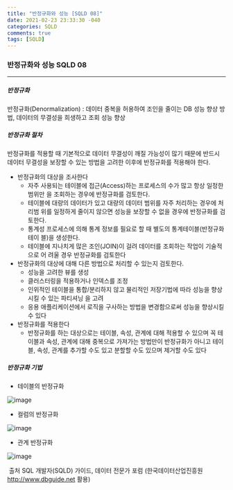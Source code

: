 ```yaml
---
title: "반정규화와 성능 [SQLD 08]"
date: 2021-02-23 23:33:30 -040
categories: SQLD
comments: true
tags: [SQLD]
---
```


### 반정규화와 성능 SQLD 08

---------------

##### 반정규화

반정규화(Denormalization) : 데이터 중복을 허용하여 조인을 줄이는 DB 성능 향상 방법, 데이터의 무결성을 희생하고 조회 성능 향상

##### 반정규화 절차

반정규화를 적용할 때 기본적으로 데이터 무결성이 깨질 가능성이 많기 때문에 반드시 데이터 무결성을 보장할 수 있는 방법을 고려한 이후에 반정규화를 적용해야 한다.

- 반정규화의 대상을 조사한다
  - 자주 사용되는 테이블에 접근(Access)하는 프로세스의 수가 많고 항상 일정한 범위만
    을 조회하는 경우에 반정규화를 검토한다.
  - 테이블에 대량의 데이터가 있고 대량의 데이터 범위를 자주 처리하는 경우에 처리범
    위를 일정하게 줄이지 않으면 성능을 보장할 수 없을 경우에 반정규화를 검토한다.
  - 통계성 프로세스에 의해 통계 정보를 필요로 할 때 별도의 통계테이블(반정규화 테이
    블)을 생성한다.
  - 테이블에 지나치게 많은 조인(JOIN)이 걸려 데이터를 조회하는 작업이 기술적으로 어
    려울 경우 반정규화를 검토한다
- 반정규화의 대상에 대해 다른 방법으로 처리할 수 있는지 검토한다.
  - 성능을 고려한 뷰를 생성
  - 클러스터링을 적용하거나 인덱스를 조정
  - 인위적인 테이블을 통합/분리하지 않고 물리적인 저장기법에 따라 성능을 향상시킬 수 있는 파티셔닝
    을 고려
  - 응용 애플리케이션에서 로직을 구사하는 방법을 변경함으로써 성능을 향상시킬 수 있다
- 반정규화를 적용한다
  - 반정규화를 하는 대상으로는 테이블, 속성, 관계에 대해 적용할 수 있으며 꼭 테이블과 속성, 관계에 대해 중복으로 가져가는 방법만이 반정규화가 아니고 테이블, 속성, 관계를 추가할 수도 있고 분할할 수도 있으며 제거할 수도 있다

##### 반정규화 기법

- 테이블의 반정규화

![image](https://user-images.githubusercontent.com/40592785/108858070-1bfc6b80-762f-11eb-87eb-58fc2baaadd3.png)

- 컬럼의 반정규화

![image](https://user-images.githubusercontent.com/40592785/108858167-346c8600-762f-11eb-842b-453f15c56bdb.png)

- 관계 반정규화

![image](https://user-images.githubusercontent.com/40592785/108858202-3d5d5780-762f-11eb-850e-20ad7c3ecd20.png)



​	출처 SQL 개발자(SQLD) 가이드, 데이터 전문가 포럼 (한국데이터산업진흥원 http://www.dbguide.net 활용)